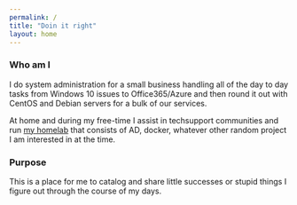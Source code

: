 ```yaml
---
permalink: /
title: "Doin it right"
layout: home
---
```

### Who am I
I do system administration for a small business handling all of the day to day tasks from Windows 10 issues to Office365/Azure and then round it out with CentOS and Debian servers for a bulk of our services.

At home and during my free-time I assist in techsupport communities and run [my homelab](/homelab) that consists of AD, docker, whatever other random project I am interested in at the time.

### Purpose
This is a place for me to catalog and share little successes or stupid things I figure out through the course of my days.
